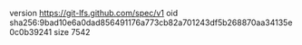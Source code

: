version https://git-lfs.github.com/spec/v1
oid sha256:9bad10e6a0dad856491176a773cb82a701243df5b268870aa34135e0c0b39241
size 7542
